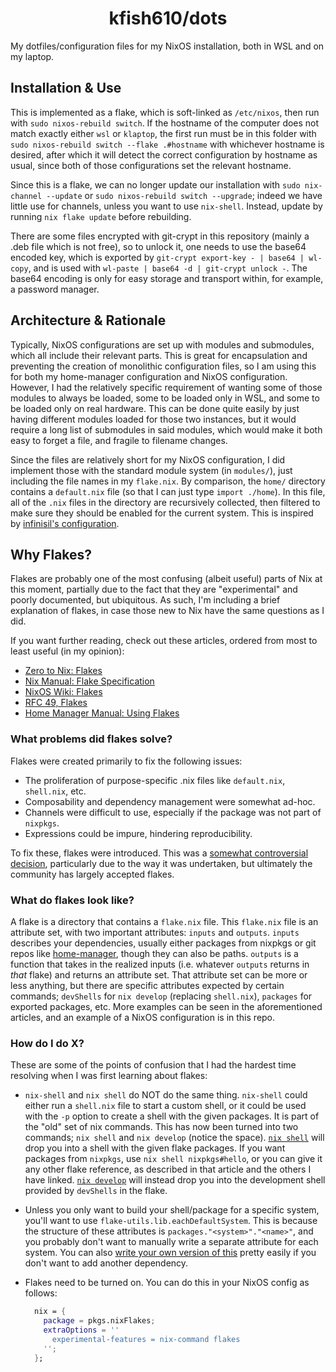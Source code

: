 <h1 align="center">kfish610/dots</h1>

My dotfiles/configuration files for my NixOS installation, both in WSL and on
my laptop.

## Installation & Use

This is implemented as a flake, which is soft-linked as `/etc/nixos`,
then run with `sudo nixos-rebuild switch`. If the hostname of the computer does
not match exactly either `wsl` or `klaptop`, the first run must be in this
folder with `sudo nixos-rebuild switch --flake .#hostname` with whichever
hostname is desired, after which it will detect the correct configuration by
hostname as usual, since both of those configurations set the relevant hostname.

Since this is a flake, we can no longer update our installation with
`sudo nix-channel --update` or `sudo nixos-rebuild switch --upgrade`; indeed we
have little use for channels, unless you want to use `nix-shell`. Instead,
update by running `nix flake update` before rebuilding.

There are some files encrypted with git-crypt in this repository (mainly a .deb
file which is not free), so to unlock it, one needs to use the base64 encoded key,
which is exported by `git-crypt export-key - | base64 | wl-copy`, and is used with
`wl-paste | base64 -d | git-crypt unlock -`. The base64 encoding is only for easy
storage and transport within, for example, a password manager.

## Architecture & Rationale

Typically, NixOS configurations are set up with modules and submodules, which
all include their relevant parts. This is great for encapsulation and preventing
the creation of monolithic configuration files, so I am using this for both my
home-manager configuration and NixOS configuration. However, I had the
relatively specific requirement of wanting some of those modules to always be
loaded, some to be loaded only in WSL, and some to be loaded only on real
hardware. This can be done quite easily by just having different modules loaded
for those two instances, but it would require a long list of submodules in said
modules, which would make it both easy to forget a file, and fragile to filename
changes.

Since the files are relatively short for my NixOS configuration, I did implement
those with the standard module system (in `modules/`), just including the file
names in my `flake.nix`. By comparison, the `home/` directory contains a
`default.nix` file (so that I can just type `import ./home`). In this file, all
of the `.nix` files in the directory are recursively collected, then filtered to
make sure they should be enabled for the current system. This is inspired by
[infinisil's configuration](https://github.com/infinisil/system/blob/master/config/new-modules/default.nix).

## Why Flakes?

Flakes are probably one of the most confusing (albeit useful) parts of Nix at
this moment, partially due to the fact that they are "experimental" and poorly
documented, but ubiquitous. As such, I'm including a brief explanation of
flakes, in case those new to Nix have the same questions as I did.

If you want further reading, check out these articles, ordered from most to
least useful (in my opinion):

- [Zero to Nix: Flakes](https://zero-to-nix.com/concepts/flakes)
- [Nix Manual: Flake Specification](https://nixos.org/manual/nix/stable/command-ref/new-cli/nix3-flake)
- [NixOS Wiki: Flakes](https://nixos.wiki/wiki/Flakes)
- [RFC 49, Flakes](https://github.com/NixOS/rfcs/pull/49)
- [Home Manager Manual: Using Flakes](https://nix-community.github.io/home-manager/index.xhtml#sec-flakes-nixos-module)

### What problems did flakes solve?

Flakes were created primarily to fix the following issues:

- The proliferation of purpose-specific .nix files like `default.nix`,
  `shell.nix`, etc.
- Composability and dependency management were somewhat ad-hoc.
- Channels were difficult to use, especially if the package was not part of
  `nixpkgs`.
- Expressions could be impure, hindering reproducibility.

To fix these, flakes were introduced. This was a
[somewhat controversial decision](https://discourse.nixos.org/t/why-are-flakes-still-experimental/29317/12),
particularly due to the way it was undertaken, but ultimately the community has
largely accepted flakes.

### What do flakes look like?

A flake is a directory that contains a `flake.nix` file. This `flake.nix` file
is an attribute set, with two important attributes: `inputs` and `outputs`.
`inputs` describes your dependencies, usually either packages from nixpkgs or
git repos like [home-manager](https://github.com/nix-community/home-manager),
though they can also be paths. `outputs` is a function that takes in the
realized inputs (i.e. whatever `outputs` returns in *that* flake)
and returns an attribute set. That attribute set can be more or
less anything, but there are specific attributes expected by certain commands;
`devShells` for `nix develop` (replacing `shell.nix`), `packages` for exported
packages, etc. More examples can be seen in the aforementioned articles, and an
example of a NixOS configuration is in this repo.

### How do I do X?

These are some of the points of confusion that I had the hardest time resolving
when I was first learning about flakes:

- `nix-shell` and `nix shell` do NOT do the same thing. `nix-shell` could either
  run a `shell.nix` file to start a custom shell, or it could be used with the
  `-p` option to create a shell with the given packages. It is part of the "old"
  set of nix commands. This has now been turned into two commands; `nix shell`
  and `nix develop` (notice the space).
  [`nix shell`](https://nixos.org/manual/nix/stable/command-ref/new-cli/nix3-shell)
  will drop you into a shell with the given flake packages. If you want packages
  from `nixpkgs`, use `nix shell nixpkgs#hello`, or you can give it any other
  flake reference, as described in that article and the others I have linked.
  [`nix develop`](https://nixos.org/manual/nix/stable/command-ref/new-cli/nix3-develop)
  will instead drop you into the development shell provided by `devShells` in
  the flake.
- Unless you only want to build your shell/package for a specific system, you'll
  want to use `flake-utils.lib.eachDefaultSystem`. This is because the structure
  of these attributes is `packages."<system>"."<name>"`, and you probably don't
  want to manually write a separate attribute for each system. You can also
  [write your own version of this](https://zero-to-nix.com/concepts/flakes#system-specificity)
  pretty easily if you don't want to add another dependency.
- Flakes need to be turned on. You can do this in your NixOS config as follows:

  ```nix
    nix = {
      package = pkgs.nixFlakes;
      extraOptions = ''
        experimental-features = nix-command flakes
      '';
    };
  ```
